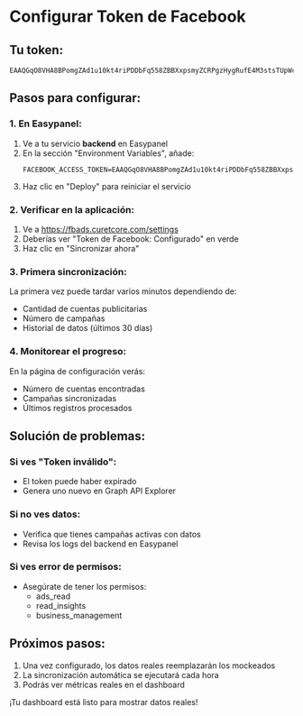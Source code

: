 # Configurar Token de Facebook

## Tu token:
```
EAAQGqO8VHA8BPomgZAd1u10kt4riPDDbFq558ZBBXxpsmyZCRPgzHygRufE4M3stsTUpWcCZAA0UvJyd8oF3M5eeBaWNO6evUcSuPd2qZBexlvogVUD2b8iOGH6W4RDuJMb8ZC5RoBYGbR7JNhSwTEk47pjLKqUQNZASYlo21YVhKJiMt2uFDWksyiq0ne6OrAwauQe
```

## Pasos para configurar:

### 1. En Easypanel:

1. Ve a tu servicio **backend** en Easypanel
2. En la sección "Environment Variables", añade:
   ```
   FACEBOOK_ACCESS_TOKEN=EAAQGqO8VHA8BPomgZAd1u10kt4riPDDbFq558ZBBXxpsmyZCRPgzHygRufE4M3stsTUpWcCZAA0UvJyd8oF3M5eeBaWNO6evUcSuPd2qZBexlvogVUD2b8iOGH6W4RDuJMb8ZC5RoBYGbR7JNhSwTEk47pjLKqUQNZASYlo21YVhKJiMt2uFDWksyiq0ne6OrAwauQe
   ```
3. Haz clic en "Deploy" para reiniciar el servicio

### 2. Verificar en la aplicación:

1. Ve a https://fbads.curetcore.com/settings
2. Deberías ver "Token de Facebook: Configurado" en verde
3. Haz clic en "Sincronizar ahora"

### 3. Primera sincronización:

La primera vez puede tardar varios minutos dependiendo de:
- Cantidad de cuentas publicitarias
- Número de campañas
- Historial de datos (últimos 30 días)

### 4. Monitorear el progreso:

En la página de configuración verás:
- Número de cuentas encontradas
- Campañas sincronizadas
- Últimos registros procesados

## Solución de problemas:

### Si ves "Token inválido":
- El token puede haber expirado
- Genera uno nuevo en Graph API Explorer

### Si no ves datos:
- Verifica que tienes campañas activas con datos
- Revisa los logs del backend en Easypanel

### Si ves error de permisos:
- Asegúrate de tener los permisos:
  - ads_read
  - read_insights
  - business_management

## Próximos pasos:

1. Una vez configurado, los datos reales reemplazarán los mockeados
2. La sincronización automática se ejecutará cada hora
3. Podrás ver métricas reales en el dashboard

¡Tu dashboard está listo para mostrar datos reales!
